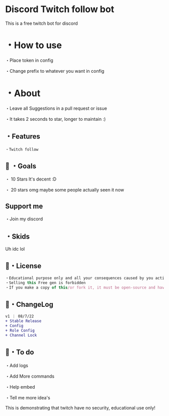 # Discord Twitch follow bot
This is a free twitch bot for discord

# ・How to use
・Place token in config

・Change prefix to whatever you want in config

# ・About

・Leave all Suggestions in a pull request or issue

・It takes 2 seconds to star, longer to maintain :)

## ・Features
```
・Twitch follow

```

## 🥅 ・Goals

・ 10 Stars It's decent :D

・ 20 stars omg maybe some people actually seen it now

## Support me
・Join my discord

## ・Skids
Uh idc lol

## 📄・License

```js
・Educational purpose only and all your consequences caused by you actions is your responsibility
・Selling this Free gen is forbidden
・If you make a copy of this/or fork it, it must be open-source and have credits linking to this repo
```

## 💭・ChangeLog

```diff
v1 ⋮ 08/7/22
+ Stable Release
+ Config
+ Role Config
+ Channel Lock
```

## 💭・To do

・Add logs

・Add More commands

・Help embed

・Tell me more idea's

This is demonstrating that twitch have no security, educational use only!













